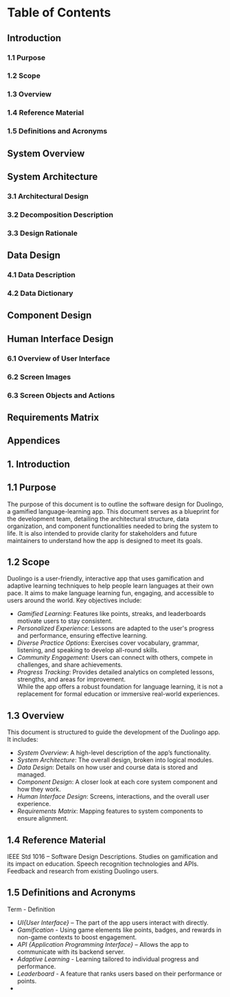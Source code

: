 
# Table of Contents
## Introduction
### 1.1 Purpose
### 1.2 Scope
### 1.3 Overview
### 1.4 Reference Material
### 1.5 Definitions and Acronyms

## System Overview

## System Architecture
### 3.1 Architectural Design
### 3.2 Decomposition Description
### 3.3 Design Rationale

## Data Design
### 4.1 Data Description
### 4.2 Data Dictionary

## Component Design

## Human Interface Design
### 6.1 Overview of User Interface
### 6.2 Screen Images
### 6.3 Screen Objects and Actions

## Requirements Matrix

## Appendices

## 1. Introduction
## 1.1 Purpose
The purpose of this document is to outline the software design for Duolingo, a gamified language-learning app. This document serves as a blueprint for the development team, detailing the architectural structure, data organization, and component functionalities needed to bring the system to life. It is also intended to provide clarity for stakeholders and future maintainers to understand how the app is designed to meet its goals.

## 1.2 Scope
Duolingo is a user-friendly, interactive app that uses gamification and adaptive learning techniques to help people learn languages at their own pace. It aims to make language learning fun, engaging, and accessible to users around the world. Key objectives include:
- *Gamified Learning*: Features like points, streaks, and leaderboards motivate users to stay consistent.
- *Personalized Experience*: Lessons are adapted to the user's progress and performance, ensuring effective learning.
- *Diverse Practice Options*: Exercises cover vocabulary, grammar, listening, and speaking to develop all-round skills.
- *Community Engagement*: Users can connect with others, compete in challenges, and share achievements.
- *Progress Tracking*: Provides detailed analytics on completed lessons, strengths, and areas for improvement. <br>
While the app offers a robust foundation for language learning, it is not a replacement for formal education or immersive real-world experiences.

## 1.3 Overview
This document is structured to guide the development of the Duolingo app. It includes:
- *System Overview*: A high-level description of the app’s functionality.
- *System Architecture*: The overall design, broken into logical modules.
- *Data Design*: Details on how user and course data is stored and managed.
- *Component Design*: A closer look at each core system component and how they work.
- *Human Interface Design*: Screens, interactions, and the overall user experience.
- *Requirements Matrix*: Mapping features to system components to ensure alignment.

## 1.4 Reference Material
IEEE Std 1016 – Software Design Descriptions.
Studies on gamification and its impact on education.
Speech recognition technologies and APIs.
Feedback and research from existing Duolingo users.

## 1.5 Definitions and Acronyms
Term - Definition
- *UI{User Interface}* – The part of the app users interact with directly.
- *Gamification* - Using game elements like points, badges, and rewards in non-game contexts to boost engagement.
- *API	{Application Programming Interface}* – Allows the app to communicate with its backend server.
- *Adaptive Learning* -	Learning tailored to individual progress and performance.
- *Leaderboard*	- A feature that ranks users based on their performance or points.
- 
